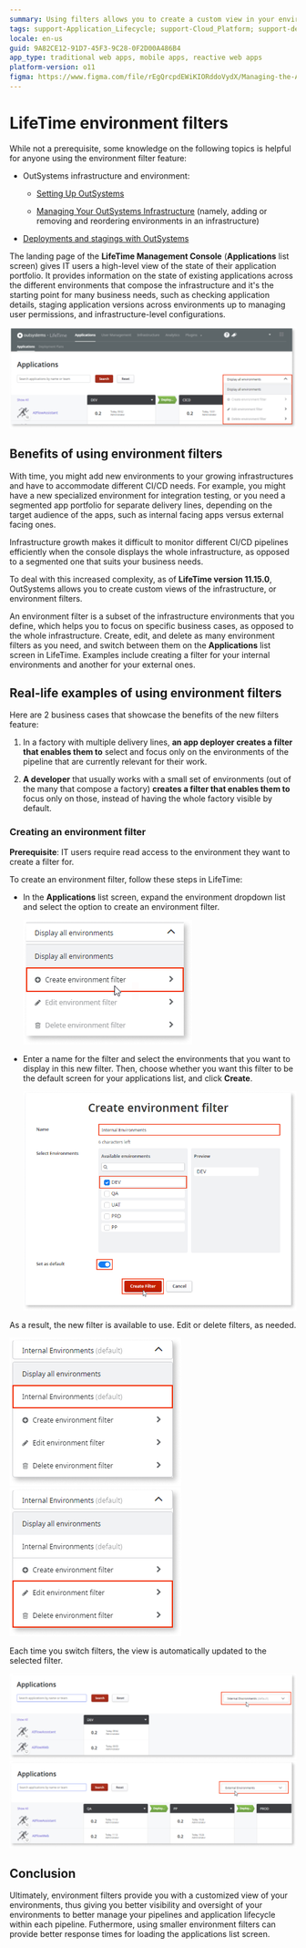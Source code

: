 ```yaml
---
summary: Using filters allows you to create a custom view in your environments.
tags: support-Application_Lifecycle; support-Cloud_Platform; support-devOps
locale: en-us
guid: 9A82CE12-91D7-45F3-9C28-0F2D00A486B4
app_type: traditional web apps, mobile apps, reactive web apps
platform-version: o11
figma: https://www.figma.com/file/rEgQrcpdEWiKIORddoVydX/Managing-the-Applications-Lifecycle?type=design&node-id=2186%3A6469&mode=design&t=rzWSTBJIapfhmERp-1
---
```

# LifeTime environment filters

<div class="info" markdown="1">

 While not a prerequisite, some knowledge on the following topics is helpful for anyone using the environment filter feature:

* OutSystems infrastructure and environment:

    * [Setting Up OutSystems](../setup-infra-platform/setup/intro.md)

    * [Managing Your OutSystems Infrastructure](initial-setup-of-an-infrastructure.md) (namely, adding or removing and reordering environments in an infrastructure)

* [Deployments and stagings with OutSystems](https://www.outsystems.com/evaluation-guide/how-does-outsystems-handle-deployment-and-staging/)

</div>

The landing page of the **LifeTime Management Console** (**Applications** list screen) gives IT users a high-level view of the state of their application portfolio. It provides information on the state of existing applications across the different environments that compose the infrastructure and it's the starting point for many  business needs, such as checking application details, staging application versions across environments up to managing user permissions, and infrastructure-level configurations.

![Screenshot of the LifeTime Management Console Applications list screen showing the state of applications across different environments](images/applications-lt.png "LifeTime Management Console Applications List")

## Benefits of using environment filters

With time, you might add new environments to your growing infrastructures and have to accommodate different CI/CD needs. For example, you might have a new specialized environment for integration testing, or you need a segmented app portfolio for separate delivery lines, depending on the target audience of the apps, such as internal facing apps versus external facing ones.

Infrastructure growth makes it difficult to monitor different CI/CD pipelines efficiently when the console displays the whole infrastructure, as opposed to a segmented one that suits your business needs.

To deal with this increased complexity, as of **LifeTime version 11.15.0**, OutSystems allows you to create custom views of the infrastructure, or environment filters. 

An environment filter is a subset of the infrastructure environments that you define, which helps you to focus on specific business cases, as opposed to the whole infrastructure. Create, edit, and delete as many environment filters as you need, and switch between them on the **Applications** list screen in LifeTime. Examples include creating a filter for your internal environments and another for your external ones. 

## Real-life examples of using environment filters

Here are 2 business cases that showcase the benefits of the new filters feature:

1. In a factory with multiple delivery lines, **an app deployer creates a filter that enables them to** select and focus only on the environments of the pipeline that are currently relevant for their work.

1. **A developer** that usually works with a small set of environments (out of the many that compose a factory) **creates a filter that enables them to** focus only on those, instead of having the whole factory visible by default.

### Creating an environment filter

**Prerequisite**: IT users require read access to the environment they want to create a filter for. 

To create an environment filter, follow these steps in LifeTime:

* In the **Applications** list screen, expand the environment dropdown list and select the option to create an environment filter.

    ![Step-by-step process showing how to create an environment filter in the LifeTime Management Console](images/create-filter-1-lt.png "Creating an Environment Filter in LifeTime")

* Enter a name for the filter and select the environments that you want to display in this new filter. Then, choose whether you want this filter to be the default screen for your applications list, and click **Create**.

    ![Dialog box for entering a name for the new environment filter and selecting environments to include](images/create-filter-2-lt.png "Environment Filter Configuration")

As a result, the new filter is available to use. Edit or delete filters, as needed.

![Notification of successful creation of a new environment filter with the filter list visible](images/result-successful-filter-list-lt.png "Successful Creation of Environment Filter")
![Options to edit or delete environment filters in the LifeTime Management Console](images/edit-delete-filter-lt.png "Edit and Delete Environment Filters")

Each time you switch filters, the view is automatically updated to the selected filter.

![LifeTime Management Console view filtered to show only internal environments](images/internal-filter-lt.png "Internal Environment Filter View")
![LifeTime Management Console view filtered to show only external environments](images/external-filter-lt.png "External Environment Filter View")

## Conclusion

Ultimately, environment filters provide you with a customized view of your environments, thus giving you better visibility and oversight of your environments to better manage your pipelines and application lifecycle within each pipeline. Futhermore, using smaller environment filters can provide better response times for loading the applications list screen.
